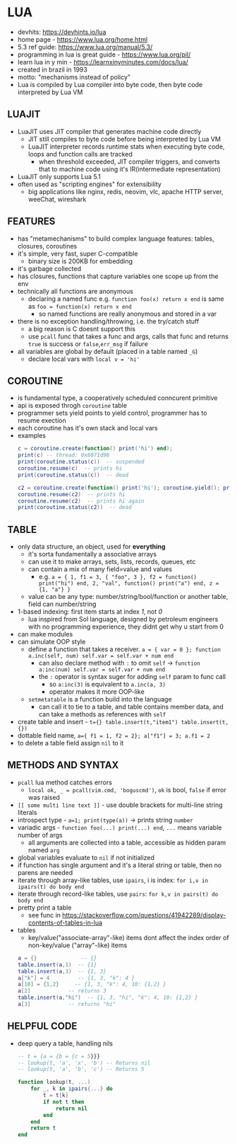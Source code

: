 # LUA
- devhits: https://devhints.io/lua
- home page - https://www.lua.org/home.html
- 5.3 ref guide: https://www.lua.org/manual/5.3/
- programming in lua is great guide - https://www.lua.org/pil/
- learn lua in y min - https://learnxinyminutes.com/docs/lua/
- created in brazil in 1993
- motto: "mechanisms instead of policy"
- Lua is compiled by Lua compiler into byte code, then byte code interpreted by Lua VM

## LUAJIT
- LuaJIT uses JIT compiler that generates machine code directly
    - JIT still compiles to byte code before being interpreted by Lua VM
    - LuaJIT interpreter records runtime stats when executing byte code, loops and function calls are tracked
        - when threshold exceeded, JIT compiler triggers, and converts that to machine code using it's IR(intermediate representation)
- LuaJIT only supports Lua 5.1
- often used as "scripting engines" for extensibility 
    - big applications like nginx, redis, neovim, vlc, apache HTTP server, weeChat, wireshark

## FEATURES
- has "metamechanisms" to build complex language features: tables, closures, coroutines
- it's simple, very fast, super C-compatible
    - binary size is 200KB for embedding
- it's garbage collected
- has closures, functions that capture variables one scope up from the env
- technically all functions are anonymous
    - declaring a named func e.g. `function foo(x) return x end` is same as `foo = function(x) return x end`
        - so named functions are really anonymous and stored in a var
- there is no exception handling/throwing, i.e. the try/catch stuff
    - a big reason is C doesnt support this
    - use `pcall` func that takes a func and args, calls that func and returns `true` is success or `false`,`err_msg` if failure
- all variables are global by default (placed in a table named `_G`)
    - declare local vars with `local v = 'hi'`

## COROUTINE
- is fundamental type, a cooperatively scheduled conncurent primitive
- api is exposed throgh `coroutine` table
- programmer sets yield points to yield control, programmer has to resume exection
- each coroutine has it's own stack and local vars
- examples
    ```lua
    c = coroutine.create(function() print('hi') end); 
    print(c) -- thread: 0x8071d98
    print(coroutine.status(c))  -- suspended
    coroutine.resume(c)  -- prints hi
    print(coroutine.status(c))  -- dead

    c2 = coroutine.create(function() print('hi'); coroutine.yield(); print('hi again') end); 
    coroutine.resume(c2)  -- prints hi
    coroutine.resume(c2)  -- prints hi again
    print(coroutine.status(c2))  -- dead
    ```

## TABLE
- only data structure, an object, used for **everything**
    - it's sorta fundamentally a associative arrays
    - can use it to make arrays, sets, lists, records, queues, etc
    - can contain a mix of many field=value and values
        - e.g. `a = { 1, f1 = 3, { "foo", 3 }, f2 = function() print("hi") end, 2, "val", function() print("a") end, z = {1, "a"} }`
    - value can be any type: number/string/bool/function or another table, field can number/string
- 1-based indexing: first item starts at index _1_, not _0_
    - lua inspired from Sol language, designed by petroleum engineers with no programming experience, they didnt get why u start from 0
- can make modules
- can simulate OOP style
    - define a function that takes a receiver. `a = { var = 0 }; function a.inc(self, num) self.var = self.var + num end`
        - can also declare method with `:` to omit `self` -> `function a:inc(num) self.var = self.var + num end`
        - the `:` operator is syntax suger for adding `self` param to func call
            - so `a:inc(3)` is equivalent to `a.inc(a, 3)`
            - operator makes it more OOP-like
    - `setmetatable` is a function build into the language
        - can call it to tie to a table, and table contains member data, and can take a methods as references with `self`
- create table and insert - `t={} table.insert(t,"item1") table.insert(t,{})`
- dottable field name, `a={ f1 = 1, f2 = 2}; a["f1"] = 3; a.f1 = 2`
- to delete a table field assign `nil` to it

## METHODS AND SYNTAX
- `pcall` lua method catches errors
    - `local ok, _ = pcall(vim.cmd, 'boguscmd')`, `ok` is bool, `false` if error was raised
- `[[ some multi line text ]]` - use double brackets for multi-line string literals
- introspect type - `a=1; print(type(a))` -> prints string `number`
- variadic args - `function foo(...) print(...) end`, `...` means variable number of args
    - all arguments are collected into a table, accessible as hidden param named `arg`
- global variables evaluate to `nil` if not initialized
- if function has single argument and it's a literal string or table, then no parens are needed
- iterate through array-like tables, use `ipairs`, i is index: `for i,v in ipairs(t) do body end`
- iterate through record-like tables, use `pairs`: `for k,v in pairs(t) do body end`
- pretty print a table
    - see func in https://stackoverflow.com/questions/41942289/display-contents-of-tables-in-lua
- tables 
    - key/value("associate-array"-like) items dont affect the index order of non-key/value ("array"-like) items
    ```lua
    a = {}              -- {}
    table.insert(a,1)  -- {1}
    table.insert(a,3)  -- {1, 3}
    a["k"] = 4         -- {1, 3, "k": 4 }
    a[10] = {1,2}     -- {1, 3, "k": 4, 10: {1,2} }
    a[2]            -- returns 3
    table.insert(a,"hi")  -- {1, 3, "hi", "k": 4, 10: {1,2} }
    a[3]            -- returns "hi"
    ```

## HELPFUL CODE
- deep query a table, handling nils
    ```lua
    -- t = {a = {b = {c = 5}}}
    -- lookup(t, 'a', 'x', 'b') -- Returns nil
    -- lookup(t, 'a', 'b', 'c') -- Returns 5

    function lookup(t, ...)
        for _, k in ipairs{...} do
            t = t[k]
            if not t then
                return nil
            end
        end
        return t
    end
    ```
